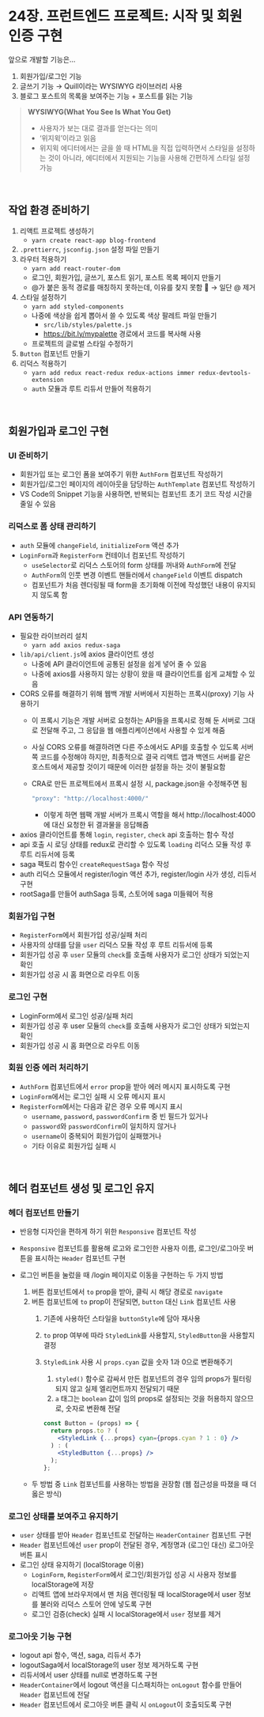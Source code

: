# 24장. 프런트엔드 프로젝트: 시작 및 회원 인증 구현

앞으로 개발할 기능은…

1. 회원가입/로그인 기능
2. 글쓰기 기능 → Quill이라는 WYSIWYG 라이브러리 사용
3. 블로그 포스트의 목록을 보여주는 기능 + 포스트를 읽는 기능


> **WYSIWYG(What You See Is What You Get)**
> - 사용자가 보는 대로 결과를 얻는다는 의미
> - ‘위지윅’이라고 읽음
> - 위지윅 에디터에서는 글을 쓸 때 HTML을 직접 입력하면서 스타일을 설정하는 것이 아니라, 에디터에서 지원되는 기능을 사용해 간편하게 스타일 설정 가능

<br>

## 작업 환경 준비하기

1. 리액트 프로젝트 생성하기
    - `yarn create react-app blog-frontend`
2. `.prettierrc`, `jsconfig.json` 설정 파일 만들기
3. 라우터 적용하기
    - `yarn add react-router-dom`
    - 로그인, 회원가입, 글쓰기, 포스트 읽기, 포스트 목록 페이지 만들기
    - @가 붙은 동적 경로를 매칭하지 못하는데, 이유를 찾지 못함 🥲 → 일단 @ 제거
4. 스타일 설정하기
    - `yarn add styled-components`
    - 나중에 색상을 쉽게 뽑아서 쓸 수 있도록 색상 팔레트 파일 만들기
        - `src/lib/styles/palette.js`
        - https://bit.ly/mypalette 경로에서 코드를 복사해 사용
    - 프로젝트의 글로벌 스타일 수정하기
5. `Button` 컴포넌트 만들기
6. 리덕스 적용하기
    - `yarn add redux react-redux redux-actions immer redux-devtools-extension`
    - `auth` 모듈과 루트 리듀서 만들어 적용하기

<br>

## 회원가입과 로그인 구현

### UI 준비하기

- 회원가입 또는 로그인 폼을 보여주기 위한 `AuthForm` 컴포넌트 작성하기
- 회원가입/로그인 페이지의 레이아웃을 담당하는 `AuthTemplate` 컴포넌트 작성하기
- VS Code의 Snippet 기능을 사용하면, 반복되는 컴포넌트 초기 코드 작성 시간을 줄일 수 있음

### 리덕스로 폼 상태 관리하기

- `auth` 모듈에 `changeField`, `initializeForm` 액션 추가
- `LoginForm`과 `RegisterForm` 컨테이너 컴포넌트 작성하기
    - `useSelector`로 리덕스 스토어의 form 상태를 꺼내와 `AuthForm`에 전달
    - `AuthForm`의 인풋 변경 이벤트 핸들러에서 `changeField` 이벤트 dispatch
    - 컴포넌트가 처음 렌더링될 때 form을 초기화해 이전에 작성했던 내용이 유지되지 않도록 함

### API 연동하기

- 필요한 라이브러리 설치
    - `yarn add axios redux-saga`
- `lib/api/client.js`에 axios 클라이언트 생성
    - 나중에 API 클라이언트에 공통된 설정을 쉽게 넣어 줄 수 있음
    - 나중에 axios를 사용하지 않는 상황이 왔을 때 클라이언트를 쉽게 교체할 수 있음
- CORS 오류를 해결하기 위해 웹백 개발 서버에서 지원하는 프록시(proxy) 기능 사용하기
    - 이 프록시 기능은 개발 서버로 요청하는 API들을 프록시로 정해 둔 서버로 그대로 전달해 주고, 그 응답을 웹 애플리케이션에서 사용할 수 있게 해줌
    - 사실 CORS 오류를 해결하려면 다른 주소에서도 API를 호출할 수 있도록 서버 쪽 코드를 수정해야 하지만, 최종적으로 결국 리액트 앱과 백엔드 서버를 같은 호스트에서 제공할 것이기 때문에 이러한 설정을 하는 것이 불필요함
    - CRA로 만든 프로젝트에서 프록시 설정 시, package.json을 수정해주면 됨
        
        ```jsx
        "proxy": "http://localhost:4000/"
        ```
        
        - 이렇게 하면 웹팩 개발 서버가 프록시 역할을 해서 http://localhost:4000에 대신 요청한 뒤 결과물을 응답해줌
- axios 클라이언트를 통해 `login`, `register`, `check` api 호출하는 함수 작성
- api 호출 시 로딩 상태를 redux로 관리할 수 있도록 `loading` 리덕스 모듈 작성 후 루트 리듀서에 등록
- saga 팩토리 함수인 `createRequestSaga` 함수 작성
- auth 리덕스 모듈에서 register/login 액션 추가, register/login 사가 생성, 리듀서 구현
- rootSaga를 만들어 authSaga 등록, 스토어에 saga 미들웨어 적용

### 회원가입 구현

- `RegisterForm`에서 회원가입 성공/실패 처리
- 사용자의 상태를 담을 `user` 리덕스 모듈 작성 후 루트 리듀서에 등록
- 회원가입 성공 후 `user` 모듈의 `check`를 호출해 사용자가 로그인 상태가 되었는지 확인
- 회원가입 성공 시 홈 화면으로 라우트 이동

### 로그인 구현

- LoginForm에서 로그인 성공/실패 처리
- 회원가입 성공 후 user 모듈의 `check`를 호출해 사용자가 로그인 상태가 되었는지 확인
- 회원가입 성공 시 홈 화면으로 라우트 이동

### 회원 인증 에러 처리하기

- `AuthForm` 컴포넌트에서 `error` prop을 받아 에러 메시지 표시하도록 구현
- `LoginForm`에서는 로그인 실패 시 오류 메시지 표시
- `RegisterForm`에서는 다음과 같은 경우 오류 메시지 표시
    - `username`, `password`, `passwordConfirm` 중 빈 필드가 있거나
    - `password`와 `passwordConfirm`이 일치하지 않거나
    - `username`이 중복되어 회원가입이 실패했거나
    - 기타 이유로 회원가입 실패 시

<br>

## 헤더 컴포넌트 생성 및 로그인 유지

### 헤더 컴포넌트 만들기

- 반응형 디자인을 편하게 하기 위한 `Responsive` 컴포넌트 작성
- `Responsive`  컴포넌트를 활용해 로고와 로그인한 사용자 이름, 로그인/로그아웃 버튼을 표시하는 `Header` 컴포넌트 구현
- 로그인 버튼을 눌렀을 때 /login 페이지로 이동을 구현하는 두 가지 방법
    1. 버튼 컴포넌트에서 `to` prop을 받아, 클릭 시 해당 경로로 `navigate`
    2. 버튼 컴포넌트에 `to` prop이 전달되면, `button` 대신 `Link` 컴포넌트 사용
        1. 기존에 사용하던 스타일을 `buttonStyle`에 담아 재사용
        2. `to` prop 여부에 따라 `StyledLink`를 사용할지, `StyledButton`을 사용할지 결정
        3. `StyledLink` 사용 시 `props.cyan` 값을 숫자 1과 0으로 변환해주기
            1. `styled()` 함수로 감싸서 만든 컴포넌트의 경우 임의 props가 필터링되지 않고 실제 엘리먼트까지 전달되기 때문
            2. `a` 태그는 `boolean` 값이 임의 props로 설정되는 것을 허용하지 않으므로, 숫자로 변환해 전달
            
            ```jsx
            const Button = (props) => {
              return props.to ? (
                <StyledLink {...props} cyan={props.cyan ? 1 : 0} />
              ) : (
                <StyledButton {...props} />
              );
            };
            ```
            
    - 두 방법 중 `Link` 컴포넌트를 사용하는 방법을 권장함 (웹 접근성을 따졌을 때 더 옳은 방식)

### 로그인 상태를 보여주고 유지하기

- `user` 상태를 받아 `Header` 컴포넌트로 전달하는 `HeaderContainer` 컴포넌트 구현
- `Header` 컴포넌트에선 `user` prop이 전달된 경우, 계정명과 (로그인 대신) 로그아웃 버튼 표시
- 로그인 상태 유지하기 (localStorage 이용)
    - `LoginForm`, `RegisterForm`에서 로그인/회원가입 성공 시 사용자 정보를 localStorage에 저장
    - 리액트 앱에 브라우저에서 맨 처음 렌더링될 때 localStorage에서 user 정보를 불러와 리덕스 스토어 안에 넣도록 구현
    - 로그인 검증(check) 실패 시 localStorage에서 `user` 정보를 제거

### 로그아웃 기능 구현

- logout api 함수, 액션, saga, 리듀서 추가
- logoutSaga에서 localStorage의 user 정보 제거하도록 구현
- 리듀서에서 user 상태를 null로 변경하도록 구현
- `HeaderContainer`에서 logout 액션을 디스패치하는 `onLogout` 함수를 만들어 `Header` 컴포넌트에 전달
- `Header` 컴포넌트에서 로그아웃 버튼 클릭 시 `onLogout`이 호출되도록 구현